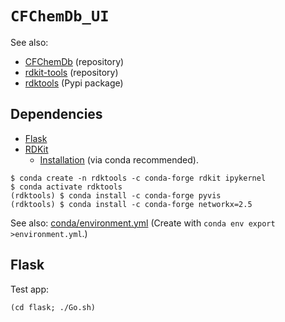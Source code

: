 # `CFChemDb_UI`

See also:

* [CFChemDb](https://github.com/druggablegenome/idg-cfde) (repository)
* [rdkit-tools](https://github.com/jeremyjyang/rdkit-tools) (repository)
* [rdktools](https://pypi.org/project/rdktools/) (Pypi package)

## Dependencies

* [Flask](https://flask.palletsprojects.com/)
* [RDKit](https://www.rdkit.org)
  * [Installation](https://www.rdkit.org/docs/Install.html) (via conda recommended).

```
$ conda create -n rdktools -c conda-forge rdkit ipykernel
$ conda activate rdktools
(rdktools) $ conda install -c conda-forge pyvis 
(rdktools) $ conda install -c conda-forge networkx=2.5 
```

See also: [conda/environment.yml](conda/environment.yml) (Create with `conda env export >environment.yml`.)

## Flask

Test app:

```
(cd flask; ./Go.sh)
```


